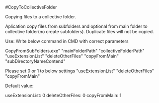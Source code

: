 #CopyToCollectiveFolder


Copying files to a collective folder.

Aplication copy files from subfolders and optional from main folder to collective folder(no create subfolders). Duplicate files will not be copied.

Use:
Write below command in CMD with correct parameters


CopyFromSubFolders.exe" "mainFolderPath" "collectiveFolderPath" "useExtensionList" "deleteOtherFiles"  "copyFromMain" "subDirectoryNameContend"


Please set 0 or 1 to below settings
"useExtensionList" 
"deleteOtherFiles"  
"copyFromMain"

Default value:

useExtensionList: 0 
deleteOtherFiles: 0
copyFromMain: 1

